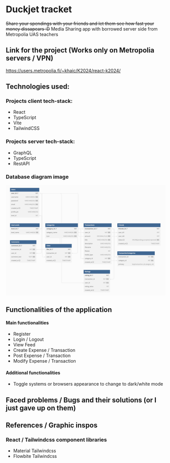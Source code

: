 # Duckjet tracket
<del>Share your spendings with your friends and let them see how fast your money dissapears :D</del>
Media Sharing app with borrowed server side from Metropolia UAS teachers

## Link for the project (Works only on Metropolia servers / VPN)
<https://users.metropolia.fi/~khaic/K2024/react-k2024/>


## Technologies used:
### Projects client tech-stack: 
- React
- TypeScript 
- Vite
- TailwindCSS

### Projects server tech-stack:
- GraphQL
- TypeScript
- RestAPI

### Database diagram image
![DBdiagram](img/FinanceTrackAppDB.jpeg)

## Functionalities of the application
#### Main functionalities
- Register
- Login / Logout
- View Feed
- Create Expense / Transaction
- Post Expense / Transaction
- Modify Expense / Transaction


#### Additional functionalities

- Toggle systems or browsers appearance to change to dark/white mode

## Faced problems / Bugs and their solutions (or I just gave up on them) 



## References / Graphic inspos
### React / Tailwindcss component libraries
- Material Tailwindcss
- Flowbite Tailwindcss 
